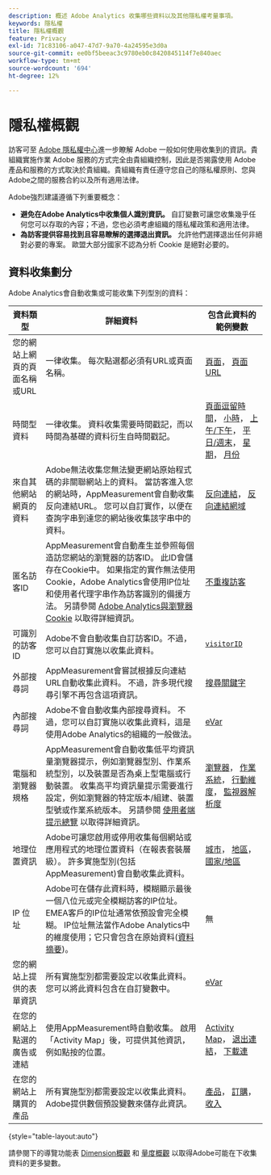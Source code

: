 ```yaml
---
description: 概述 Adobe Analytics 收集哪些資料以及其他隱私權考量事項。
keywords: 隱私權
title: 隱私權概觀
feature: Privacy
exl-id: 71c83106-a047-47d7-9a70-4a24595e3d0a
source-git-commit: ee0bf5beeac3c9780eb0c8420845114f7e840aec
workflow-type: tm+mt
source-wordcount: '694'
ht-degree: 12%

---
```


# 隱私權概觀

訪客可至 [Adobe 隱私權中心](https://www.adobe.com/tw/privacy.html)進一步瞭解 Adobe 一般如何使用收集到的資訊。貴組織實施作業 Adobe 服務的方式完全由貴組織控制，因此是否揭露使用 Adobe 產品和服務的方式取決於貴組織。貴組織有責任遵守您自己的隱私權原則、您與Adobe之間的服務合約以及所有適用法律。

Adobe強烈建議遵循下列重要概念：

* **避免在Adobe Analytics中收集個人識別資訊。** 自訂變數可讓您收集幾乎任何您可以存取的內容；不過，您也必須考慮組織的隱私權政策和適用法律。
* **為訪客提供容易找到且容易瞭解的選擇退出資訊。** 允許他們選擇退出任何非絕對必要的專案。 歐盟大部分國家不認為分析 Cookie 是絕對必要的。

## 資料收集劃分

Adobe Analytics會自動收集或可能收集下列型別的資料：

| 資料類型 | 詳細資料 | 包含此資料的範例變數 |
| --- | --- | --- |
| 您的網站上網頁的頁面名稱或URL | 一律收集。 每次點選都必須有URL或頁面名稱。 | [頁面](../components/dimensions/page.md)， [頁面URL](../components/dimensions/page-url.md) |
| 時間型資料 | 一律收集。 資料收集需要時間戳記，而以時間為基礎的資料衍生自時間戳記。 | [頁面逗留時間](../components/dimensions/time-spent-on-page.md)， [小時](../components/dimensions/hour-of-day.md)， [上午/下午](../components/dimensions/am-pm.md)， [平日/週末](../components/dimensions/weekday-weekend.md)， [星期](../components/dimensions/day-of-week.md)， [月份](../components/dimensions/month-of-year.md) |
| 來自其他網站網頁的資料 | Adobe無法收集您無法變更網站原始程式碼的非關聯網站上的資料。 當訪客進入您的網站時，AppMeasurement會自動收集反向連結URL。 您可以自訂實作，以便在查詢字串到達您的網站後收集該字串中的資料。 | [反向連結](../components/dimensions/referrer.md)， [反向連結網域](../components/dimensions/referring-domain.md) |
| 匿名訪客ID | AppMeasurement會自動產生並參照每個造訪您網站的瀏覽器的訪客ID。 此ID會儲存在Cookie中。 如果指定的實作無法使用Cookie，Adobe Analytics會使用IP位址和使用者代理字串作為訪客識別的備援方法。 另請參閱 [Adobe Analytics與瀏覽器Cookie](cookies/cookies.md) 以取得詳細資訊。 | [不重複訪客](../components/metrics/unique-visitors.md) |
| 可識別的訪客ID | Adobe不會自動收集自訂訪客ID。不過，您可以自訂實施以收集此資料。 | [`visitorID`](../implement/vars/config-vars/visitorid.md) |
| 外部搜尋詞 | AppMeasurement會嘗試根據反向連結URL自動收集此資料。 不過，許多現代搜尋引擎不再包含這項資訊。 | [搜尋關鍵字](../components/dimensions/search-keyword.md) |
| 內部搜尋詞 | Adobe不會自動收集內部搜尋資料。 不過，您可以自訂實施以收集此資料，這是使用Adobe Analytics的組織的一般做法。 | [eVar](../components/dimensions/evar.md) |
| 電腦和瀏覽器規格 | AppMeasurement會自動收集低平均資訊量瀏覽器提示，例如瀏覽器型別、作業系統型別，以及裝置是否為桌上型電腦或行動裝置。 收集高平均資訊量提示需要進行設定，例如瀏覽器的特定版本/組建、裝置型號或作業系統版本。 另請參閱 [使用者端提示總覽](client-hints.md) 以取得詳細資訊。 | [瀏覽器](../components/dimensions/browser.md)， [作業系統](../components/dimensions/operating-systems.md)， [行動維度](../components/dimensions/mobile-dimensions.md)， [監視器解析度](../components/dimensions/monitor-resolution.md) |
| 地理位置資訊 | Adobe可讓您啟用或停用收集每個網站或應用程式的地理位置資料（在報表套裝層級）。 許多實施型別(包括AppMeasurement)會自動收集此資料。 | [城市](../components/dimensions/cities.md)， [地區](../components/dimensions/regions.md)， [國家/地區](../components/dimensions/countries.md) |
| IP 位址 | Adobe可在儲存此資料時，模糊顯示最後一個八位元或完全模糊訪客的IP位址。 EMEA客戶的IP位址通常依預設會完全模糊。 IP位址無法當作Adobe Analytics中的維度使用；它只會包含在原始資料([資料摘要](../export/analytics-data-feed/data-feed-overview.md))。 | 無 |
| 您的網站上提供的表單資訊 | 所有實施型別都需要設定以收集此資料。 您可以將此資料包含在自訂變數中。 | [eVar](../components/dimensions/evar.md) |
| 在您的網站上點選的廣告或連結 | 使用AppMeasurement時自動收集。 啟用「Activity Map」後，可提供其他資訊，例如點按的位置。 | [Activity Map](../analyze/activity-map/activity-map.md)， [退出連結](../components/dimensions/exit-link.md)， [下載連](../components/dimensions/download-link.md) |
| 在您的網站上購買的產品 | 所有實施型別都需要設定以收集此資料。 Adobe提供數個預設變數來儲存此資訊。 | [產品](../components/dimensions/product.md)， [訂購](../components/metrics/orders.md)， [收入](../components/metrics/revenue.md) |

{style="table-layout:auto"}

請參閱下的導覽功能表 [Dimension概觀](../components/dimensions/overview.md) 和 [量度概觀](../components/metrics/overview.md) 以取得Adobe可能在下收集資料的更多變數。
